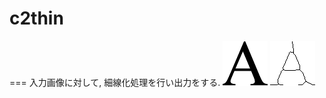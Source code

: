 # c2thin
===
入力画像に対して, 細線化処理を行い出力をする.
![input][input_img]
![output][output_img]

[input_img]: imgs/a.png
[output_img]: imgs/a_thin.png
